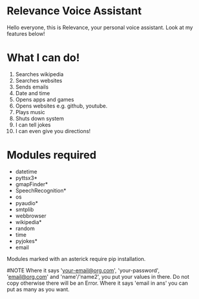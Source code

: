 # Relevance Voice Assistant

Hello everyone, this is Relevance, your personal voice assistant. Look at my features below!

# What I can do!
1. Searches wikipedia
2. Searches websites
3. Sends emails
4. Date and time
5. Opens apps and games
6. Opens websites e.g. github, youtube.
7. Plays music
8. Shuts down system
9. I can tell jokes
9. I can even give you directions!

# Modules required
- datetime
- pyttsx3*
- gmapFinder*
- SpeechRecognition*
- os
- pyaudio*
- smtplib
- webbrowser
- wikipedia*
- random
- time
- pyjokes*
- email

Modules marked with an asterick require pip installation.

#NOTE
Where it says 'your-email@org.com', 'your-password', 'email@org.com' and 'name'/'name2', you put your values in there. Do not copy otherwise there will be an Error.
Where it says 'email in ans' you can put as many as you want.
